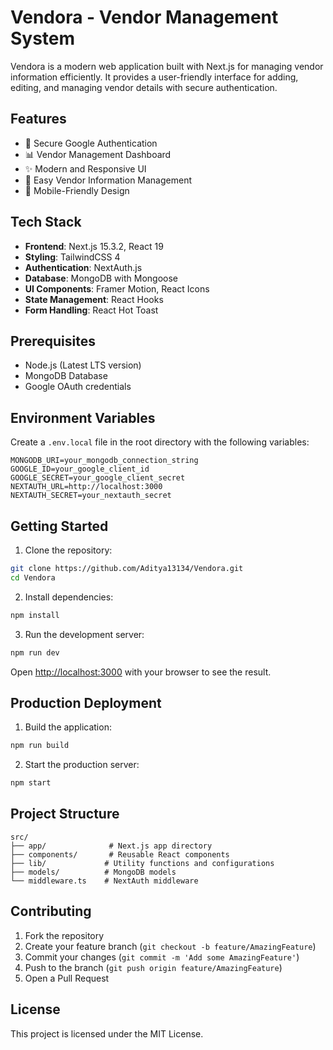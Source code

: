 # Vendora - Vendor Management System

Vendora is a modern web application built with Next.js for managing vendor information efficiently. It provides a user-friendly interface for adding, editing, and managing vendor details with secure authentication.

## Features

- 🔐 Secure Google Authentication
- 📊 Vendor Management Dashboard
- ✨ Modern and Responsive UI
- 🎯 Easy Vendor Information Management
- 📱 Mobile-Friendly Design

## Tech Stack

- **Frontend**: Next.js 15.3.2, React 19
- **Styling**: TailwindCSS 4
- **Authentication**: NextAuth.js
- **Database**: MongoDB with Mongoose
- **UI Components**: Framer Motion, React Icons
- **State Management**: React Hooks
- **Form Handling**: React Hot Toast

## Prerequisites

- Node.js (Latest LTS version)
- MongoDB Database
- Google OAuth credentials

## Environment Variables

Create a `.env.local` file in the root directory with the following variables:

```env
MONGODB_URI=your_mongodb_connection_string
GOOGLE_ID=your_google_client_id
GOOGLE_SECRET=your_google_client_secret
NEXTAUTH_URL=http://localhost:3000
NEXTAUTH_SECRET=your_nextauth_secret
```

## Getting Started

1. Clone the repository:
```bash
git clone https://github.com/Aditya13134/Vendora.git
cd Vendora
```

2. Install dependencies:
```bash
npm install
```

3. Run the development server:
```bash
npm run dev
```

Open [http://localhost:3000](http://localhost:3000) with your browser to see the result.

## Production Deployment

1. Build the application:
```bash
npm run build
```

2. Start the production server:
```bash
npm start
```

## Project Structure

```
src/
├── app/              # Next.js app directory
├── components/       # Reusable React components
├── lib/             # Utility functions and configurations
├── models/          # MongoDB models
└── middleware.ts    # NextAuth middleware
```

## Contributing

1. Fork the repository
2. Create your feature branch (`git checkout -b feature/AmazingFeature`)
3. Commit your changes (`git commit -m 'Add some AmazingFeature'`)
4. Push to the branch (`git push origin feature/AmazingFeature`)
5. Open a Pull Request

## License

This project is licensed under the MIT License.
